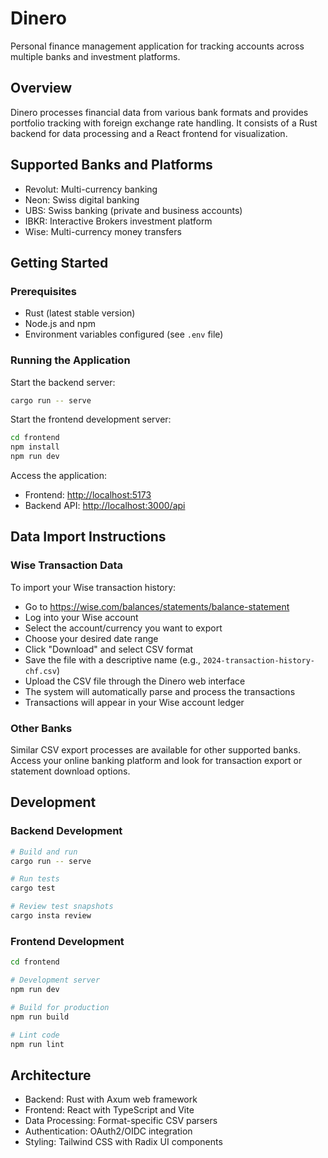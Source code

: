 # Dinero

Personal finance management application for tracking accounts across multiple
banks and investment platforms.

## Overview

Dinero processes financial data from various bank formats and provides
portfolio tracking with foreign exchange rate handling. It consists of a Rust
backend for data processing and a React frontend for visualization.

## Supported Banks and Platforms

- Revolut: Multi-currency banking
- Neon: Swiss digital banking
- UBS: Swiss banking (private and business accounts)
- IBKR: Interactive Brokers investment platform
- Wise: Multi-currency money transfers

## Getting Started

### Prerequisites

- Rust (latest stable version)
- Node.js and npm
- Environment variables configured (see `.env` file)

### Running the Application

Start the backend server:

```bash
cargo run -- serve
```

Start the frontend development server:

```bash
cd frontend
npm install
npm run dev
```

Access the application:

- Frontend: <http://localhost:5173>
- Backend API: <http://localhost:3000/api>

## Data Import Instructions

### Wise Transaction Data

To import your Wise transaction history:

- Go to <https://wise.com/balances/statements/balance-statement>
- Log into your Wise account
- Select the account/currency you want to export
- Choose your desired date range
- Click "Download" and select CSV format
- Save the file with a descriptive name
  (e.g., `2024-transaction-history-chf.csv`)
- Upload the CSV file through the Dinero web interface
- The system will automatically parse and process the transactions
- Transactions will appear in your Wise account ledger

### Other Banks

Similar CSV export processes are available for other supported banks. Access
your online banking platform and look for transaction export or statement
download options.

## Development

### Backend Development

```bash
# Build and run
cargo run -- serve

# Run tests
cargo test

# Review test snapshots
cargo insta review
```

### Frontend Development

```bash
cd frontend

# Development server
npm run dev

# Build for production
npm run build

# Lint code
npm run lint
```

## Architecture

- Backend: Rust with Axum web framework
- Frontend: React with TypeScript and Vite
- Data Processing: Format-specific CSV parsers
- Authentication: OAuth2/OIDC integration
- Styling: Tailwind CSS with Radix UI components
